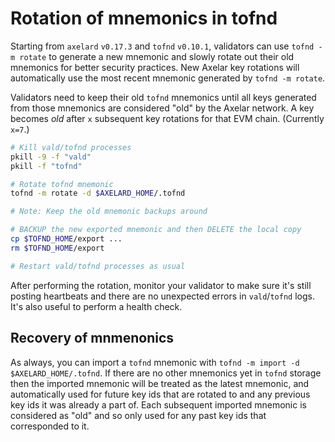 # Rotation of mnemonics in tofnd

Starting from `axelard` `v0.17.3` and `tofnd` `v0.10.1`, validators can use `tofnd -m rotate` to generate a new mnemonic and slowly rotate out their old mnemonics for better security practices. New Axelar key rotations will automatically use the most recent mnemonic generated by `tofnd -m rotate`.

Validators need to keep their old `tofnd` mnemonics until all keys generated from those mnemonics are considered "old" by the Axelar network. A key becomes _old_ after `x` subsequent key rotations for that EVM chain. (Currently `x=7`.)

```bash
# Kill vald/tofnd processes
pkill -9 -f "vald"
pkill -f "tofnd"

# Rotate tofnd mnemonic
tofnd -m rotate -d $AXELARD_HOME/.tofnd

# Note: Keep the old mnemonic backups around

# BACKUP the new exported mnemonic and then DELETE the local copy
cp $TOFND_HOME/export ...
rm $TOFND_HOME/export

# Restart vald/tofnd processes as usual
```

After performing the rotation, monitor your validator to make sure it's
still posting heartbeats and there are no unexpected errors in `vald`/`tofnd` logs. It's also useful to perform a health check.

## Recovery of mnmenonics

As always, you can import a `tofnd` mnemonic with `tofnd -m import -d $AXELARD_HOME/.tofnd`. If there are no other mnemonics yet in `tofnd` storage then the imported mnemonic will be treated as the latest mnemonic, 
and automatically used for future key ids that are rotated to and any previous key ids it was already a part of.
Each subsequent imported mnemonic is considered as "old"
and so only used for any past key ids that corresponded to it.
